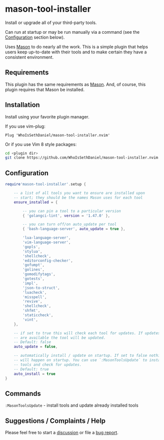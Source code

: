 # mason-tool-installer

Install or upgrade all of your third-party tools.

Can run at startup or may be run manually via a command (see the [Configuration](#Configuration) section below).

Uses [Mason](https://github.com/williamboman/mason.nvim) to do nearly all the work. This is a simple plugin that
helps users keep up-to-date with their tools and to make certain they have a consistent environment.

## Requirements

This plugin has the same requirements as [Mason](https://github.com/williamboman/mason.nvim). And, of course,
this plugin requires that Mason be installed.

## Installation

Install using your favorite plugin manager.

If you use vim-plug:

```vim
Plug 'WhoIsSethDaniel/mason-tool-installer.nvim'
```

Or if you use Vim 8 style packages:

```bash
cd <plugin dir>
git clone https://github.com/WhoIsSethDaniel/mason-tool-installer.nvim
```

## Configuration

```lua
require'mason-tool-installer'.setup {

    -- a list of all tools you want to ensure are installed upon
    -- start; they should be the names Mason uses for each tool
    ensure_installed = {

        -- you can pin a tool to a particular version
        { 'golangci-lint', version = '1.47.0' },

        -- you can turn off/on auto_update per tool
        { 'bash-language-server', auto_update = true },

        'lua-language-server',
        'vim-language-server',
        'gopls',
        'stylua',
        'shellcheck',
        'editorconfig-checker',
        'gofumpt',
        'golines',
        'gomodifytags',
        'gotests',
        'impl',
        'json-to-struct',
        'luacheck',
        'misspell',
        'revive',
        'shellcheck',
        'shfmt',
        'staticcheck',
        'vint',
    },

    -- if set to true this will check each tool for updates. If updates
    -- are available the tool will be updated.
    -- Default: false
    auto_update = false,

    -- automatically install / update on startup. If set to false nothing
    -- will happen on startup. You can use `:MasonToolsUpdate` to install
    -- tools and check for updates.
    -- Default: true
    auto_install = true
}
```

## Commands

`:MasonToolsUpdate` - install tools and update already installed tools

## Suggestions / Complaints / Help

Please feel free to start a [discussion](https://github.com/WhoIsSethDaniel/mason-tool-installer.nvim/discussions) or
file a [bug report](https://github.com/WhoIsSethDaniel/mason-tool-installer.nvim/issues).
